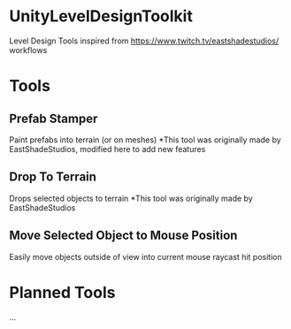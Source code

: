 # UnityLevelDesignToolkit

Level Design Tools inspired from https://www.twitch.tv/eastshadestudios/ workflows

# Tools

## Prefab Stamper

Paint prefabs into terrain (or on meshes)
*This tool was originally made by EastShadeStudios, modified here to add new features

## Drop To Terrain

Drops selected objects to terrain
*This tool was originally made by EastShadeStudios

## Move Selected Object to Mouse Position

Easily move objects outside of view into current mouse raycast hit position


# Planned Tools

...
